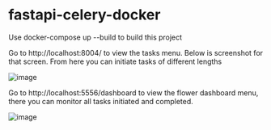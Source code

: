 # fastapi-celery-docker

Use docker-compose up --build to build this project 


Go to http://localhost:8004/ to view the tasks menu. Below is screenshot for that screen. From here you can initiate tasks of different lengths

![image](https://github.com/AshishSingh2261/fastapi-celery-docker/assets/66586707/daf8f1c9-ba45-4b1d-b4fd-f9c1a9574dc5)

Go to http://localhost:5556/dashboard to view the flower dashboard menu, there you can monitor all tasks initiated and completed. 

![image](https://github.com/AshishSingh2261/fastapi-celery-docker/assets/66586707/3eb6bcc6-1cdc-4047-8412-bc1f2e7637d3)
